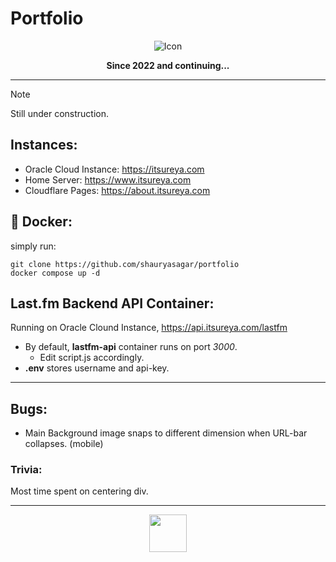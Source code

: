 # Portfolio
<div align="center">
  <img src="images/icon.ico" alt="Icon">
</div>
<p align="center"><b>Since 2022 and continuing...</b></p>

---

> [!NOTE]
> Still under construction.

## Instances:

- Oracle Cloud Instance: https://itsureya.com
- Home Server: https://www.itsureya.com
- Cloudflare Pages: https://about.itsureya.com

## 🐋 Docker:

simply run:

```
git clone https://github.com/shauryasagar/portfolio
docker compose up -d
```


## Last.fm Backend API Container:

Running on Oracle Clound Instance, https://api.itsureya.com/lastfm

- By default, **lastfm-api** container runs on port _3000_.
  - Edit script.js accordingly.
- **.env** stores username and api-key.

---

## Bugs:

- Main Background image snaps to different dimension when URL-bar collapses. (mobile)

### Trivia:
Most time spent on centering div.

---
<div align="center">
<img style="display: block;" height="60px" src="https://i.kym-cdn.com/photos/images/newsfeed/001/206/382/b7a.gif" alt="">
</div>
